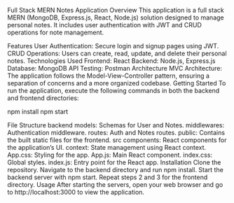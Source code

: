 Full Stack MERN Notes Application
Overview
This application is a full stack MERN (MongoDB, Express.js, React, Node.js) solution designed to manage personal notes. It includes user authentication with JWT and CRUD operations for note management.

Features
User Authentication: Secure login and signup pages using JWT.
CRUD Operations: Users can create, read, update, and delete their personal notes.
Technologies Used
Frontend: React
Backend: Node.js, Express.js
Database: MongoDB
API Testing: Postman
Architecture
MVC Architecture: The application follows the Model-View-Controller pattern, ensuring a separation of concerns and a more organized codebase.
Getting Started
To run the application, execute the following commands in both the backend and frontend directories:

npm install
npm start

File Structure
backend
models: Schemas for User and Notes.
middlewares: Authentication middleware.
routes: Auth and Notes routes.
public: Contains the built static files for the frontend.
src
components: React components for the application’s UI.
context: State management using React context.
App.css: Styling for the app.
App.js: Main React component.
index.css: Global styles.
index.js: Entry point for the React app.
Installation
Clone the repository.
Navigate to the backend directory and run npm install.
Start the backend server with npm start.
Repeat steps 2 and 3 for the frontend directory.
Usage
After starting the servers, open your web browser and go to http://localhost:3000 to view the application.